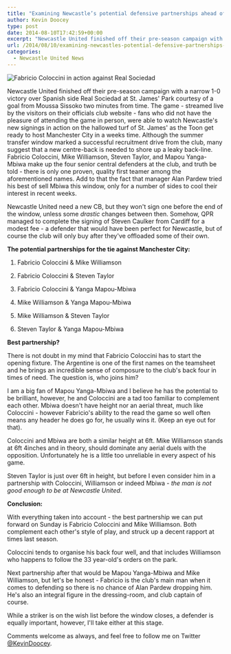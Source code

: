 ```yaml
---
title: "Examining Newcastle’s potential defensive partnerships ahead of the new season"
author: Kevin Doocey
type: post
date: 2014-08-10T17:42:59+00:00
excerpt: "Newcastle United finished off their pre-season campaign with a narrow 1-0 victory over Spanish side Real Sociedad at St. James' Park courtesy of a goal from Moussa Sissoko two minutes from time. The game - streamed live.."
url: /2014/08/10/examining-newcastles-potential-defensive-partnerships-ahead-new-season/
categories:
  - Newcastle United News
---
```


![Fabricio Coloccini in action against Real Sociedad](https://www.tynetime.com/wp-content/uploads/2014/08/Fabricio-Coloccini-Newcastle-Real-Sociedad.jpg "Coloccini - Sporting a rare Newcastle United Members jersey against Real Sociedad")

Newcastle United finished off their pre-season campaign with a narrow 1-0 victory over Spanish side Real Sociedad at St. James' Park courtesy of a goal from Moussa Sissoko two minutes from time. The game - streamed live by the visitors on their officials club website - fans who did not have the pleasure of attending the game in person, were able to watch Newcastle's new signings in action on the hallowed turf of St. James' as the Toon get ready to host Manchester City in a weeks time. Although the summer transfer window marked a successful recruitment drive from the club, many suggest that a new centre-back is needed to shore up a leaky back-line. Fabricio Coloccini, Mike Williamson, Steven Taylor, and Mapou Yanga-Mbiwa make up the four senior central defenders at the club, and truth be told - there is only one proven, quality first teamer among the aforementioned names. Add to that the fact that manager Alan Pardew tried his best of sell Mbiwa this window, only for a number of sides to cool their interest in recent weeks.

Newcastle United need a new CB, but they won't sign one before the end of the window, unless some _drastic_ changes between then. Somehow, QPR managed to complete the signing of Steven Caulker from Cardiff for a  modest fee - a defender that would have been perfect for Newcastle, but of course the club will only buy after they've offloaded some of their own.

**The potential partnerships for the&nbsp;tie against Manchester City:**

1. Fabricio Coloccini & Mike Williamson

2. Fabricio Coloccini & Steven Taylor

3. Fabricio Coloccini & Yanga Mapou-Mbiwa

4. Mike Williamson & Yanga Mapou-Mbiwa

5. Mike Williamson & Steven Taylor

6. Steven Taylor & Yanga Mapou-Mbiwa

**Best partnership?**

There is not doubt in my mind that Fabricio Coloccini has to start the opening fixture. The Argentine is one of the first names on the teamsheet and he brings an incredible sense of composure to the club's back four in times of need. The question is, who joins him?

I am a big fan of Mapou Yanga-Mbiwa and I believe he has the potential to be brilliant, however, he and Coloccini are a tad too familiar to complement each other. Mbiwa doesn't have height nor an aerial threat, much like Coloccini - however Fabricio's ability to the read the game so well often means any header he does go for, he usually wins it. (Keep an eye out for that).

Coloccini and Mbiwa are both a similar height at 6ft. Mike Williamson stands at 6ft 4inches and in theory, should dominate any aerial duels with the opposition. Unfortunately he is a little too unreliable in every aspect of his game.

Steven Taylor is just over 6ft in height, but before I even consider him in a partnership with Coloccini, Williamson or indeed Mbiwa - _the man is not good enough to be at Newcastle United_.

**Conclusion:**

With everything taken into account - the best partnership we can put forward on Sunday is Fabricio Coloccini and Mike Williamson. Both complement each other's style of play, and struck up a decent rapport at times last season.

Coloccini tends to organise his back four well, and that includes Williamson who happens to follow the 33 year-old's orders on the park.

Next partnership after that would be Mapou Yanga-Mbiwa and Mike Williamson, but let's be honest - Fabricio is the club's main man when it comes to defending so there is no chance of Alan Pardew dropping him. He's also an integral figure in the dressing-room, and club captain of course.

While a striker is on the wish list before the window closes, a defender is equally important, however, I'll take either at this stage.

Comments welcome as always, and feel free to follow me on Twitter [@KevinDoocey](https://twitter.com/kevindoocey "doocey twitter").
